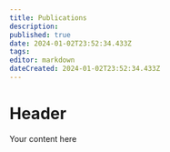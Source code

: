 ```yaml
---
title: Publications
description: 
published: true
date: 2024-01-02T23:52:34.433Z
tags: 
editor: markdown
dateCreated: 2024-01-02T23:52:34.433Z
---
```


# Header
Your content here